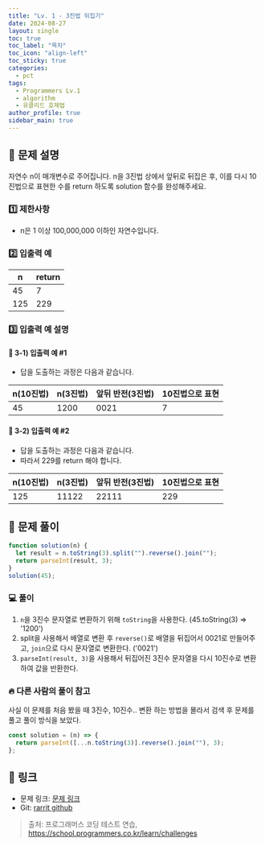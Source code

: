 ```yaml
---
title: "Lv. 1 - 3진법 뒤집기"
date: 2024-08-27
layout: single
toc: true
toc_label: "목차"
toc_icon: "align-left"
toc_sticky: true
categories:
  - pct
tags:
  - Programmers Lv.1
  - algorithm
  - 유클리드 호제법
author_profile: true
sidebar_main: true
---
```


## :ledger: 문제 설명

자연수 n이 매개변수로 주어집니다. n을 3진법 상에서 앞뒤로 뒤집은 후, 이를 다시 10진법으로 표현한 수를 return 하도록 solution 함수를 완성해주세요.

### :one: 제한사항

- n은 1 이상 100,000,000 이하인 자연수입니다.

### :two: 입출력 예

| n   | return |
| --- | ------ |
| 45  | 7      |
| 125 | 229    |

### :three: 입출력 예 설명

#### :pushpin: 3-1) 입출력 예 #1

- 답을 도출하는 과정은 다음과 같습니다.

| n(10진법) | n(3진법) | 앞뒤 반전(3진법) | 10진법으로 표현 |
| --------- | -------- | ---------------- | --------------- |
| 45        | 1200     | 0021             | 7               |

#### :pushpin: 3-2) 입출력 예 #2

- 답을 도출하는 과정은 다음과 같습니다.
- 따라서 229를 return 해야 합니다.

| n(10진법) | n(3진법) | 앞뒤 반전(3진법) | 10진법으로 표현 |
| --------- | -------- | ---------------- | --------------- |
| 125       | 11122    | 22111            | 229             |

## :ledger: 문제 풀이

```javascript
function solution(n) {
  let result = n.toString(3).split("").reverse().join("");
  return parseInt(result, 3);
}
solution(45);
```

### :computer: 풀이

1. `n`을 3진수 문자열로 변환하기 위해 `toString`을 사용한다. (45.toString(3) => '1200')
2. split을 사용해서 배열로 변환 후 `reverse()`로 배열을 뒤집어서 0021로 만들어주고, `join`으로 다시 문자열로 변환한다. ('0021')
3. `parseInt(result, 3)`을 사용해서 뒤집어진 3진수 문자열을 다시 10진수로 변환하여 값을 반환한다.

### :fire: 다른 사람의 풀이 참고

사실 이 문제를 처음 봤을 때 3진수, 10진수.. 변환 하는 방법을 몰라서 검색 후 문제를 풀고 풀이 방식을 보았다.

```javascript
const solution = (n) => {
  return parseInt([...n.toString(3)].reverse().join(""), 3);
};
```

## :link: 링크

- 문제 링크: [문제 링크](https://school.programmers.co.kr/learn/courses/30/lessons/68935)
- Git: [rarrit github](https://github.com/rarrit/programmers-coding-test/tree/main/%ED%94%84%EB%A1%9C%EA%B7%B8%EB%9E%98%EB%A8%B8%EC%8A%A4/1/68935.%E2%80%853%EC%A7%84%EB%B2%95%E2%80%85%EB%92%A4%EC%A7%91%EA%B8%B0)

> 출처: 프로그래머스 코딩 테스트 연습, https://school.programmers.co.kr/learn/challenges
